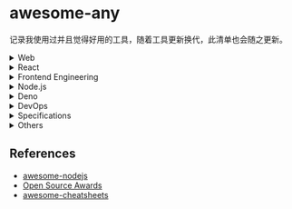 # awesome-any
记录我使用过并且觉得好用的工具，随着工具更新换代，此清单也会随之更新。


<details><summary>Web</summary><p>

## Web
  
**UI 组件库**
- [Bootstrap](https://github.com/twbs/bootstrap) The most popular HTML, CSS, and JavaScript framework for developing responsive, mobile first projects on the web. https://getbootstrap.com
- [Bulma](https://github.com/jgthms/bulma) Modern CSS framework based on Flexbox https://bulma.io
  
**图标**
- [Iconfont](https://www.iconfont.cn/) 阿里矢量图标管理、交流平台。
- [Font Awesome](https://fontawesome.com/)

**字体**
- [Google Fonts](https://fonts.google.com/)
- [typography.js](https://github.com/KyleAMathews/typography.js) A powerful toolkit for building websites with beautiful typography.

**可视化**
- [echarts](https://github.com/apache/incubator-echarts) A powerful, interactive charting and visualization library for browser http://echarts.apache.org/
- [AntV](https://github.com/antvis) 是蚂蚁金服全新一代数据可视化解决方案 https://antv.vision/zh
- [mermaid](https://github.com/knsv/mermaid) Generation of diagram and flowchart from text in a similar manner as markdown - http://knsv.github.io/mermaid/

**编辑器**
- [monaco-editor](https://github.com/microsoft/monaco-editor): A browser based code editor https://microsoft.github.io/monaco-editor/

**代码高亮**
- [prism](https://github.com/PrismJS/prism) Lightweight, robust, elegant syntax highlighting. http://prismjs.com
- [highlight.js](https://github.com/highlightjs/highlight.js) Javascript syntax highlighter https://highlightjs.org/

**其他**
- [axios](https://github.com/axios/axios) Promise based HTTP client for the browser and node.js
- [xterm.js](https://github.com/xtermjs/xterm.js) A terminal for the web https://xtermjs.org/
- [html2canvas](https://github.com/niklasvh/html2canvas) Screenshots with JavaScript https://html2canvas.hertzen.com/
- [stacktrace.js](https://github.com/stacktracejs/stacktrace.js) Generate, parse, and enhance JavaScript stack traces in all web browsers https://www.stacktracejs.com/ 
- [hanzi-writer](https://github.com/chanind/hanzi-writer) Chinese character stroke order animations and practice quizzes https://chanind.github.io/hanzi-writer 

</p></details>

<details><summary>React</summary><p>
  
## [React](https://github.com/facebook/react/)
A declarative, efficient, and flexible JavaScript library for building user interfaces https://zh-hans.reactjs.org

**框架**
- [next.js](https://github.com/zeit/next.js) The React Framework https://nextjs.org
- [gatsby](https://github.com/gatsbyjs/gatsby) Build blazing fast, modern apps and websites with React https://www.gatsbyjs.org

**脚手架**
- [create-react-app](https://github.com/facebook/create-react-app) Set up a modern web app by running one command. https://facebook.github.io/create-react-app/
  - [customize-cra](https://github.com/arackaf/customize-cra) Override webpack configurations for create-react-app 2.0
- [parcel](https://github.com/parcel-bundler/parcel) Blazing fast, zero configuration web application bundler https://parceljs.org
- [tsdx](https://github.com/palmerhq/tsdx) Zero-config CLI for TypeScript package development

**CSS-in-JS**
- [jss](https://github.com/cssinjs/jss) JSS is an authoring tool for CSS which uses JavaScript as a host language. https://cssinjs.org
- [emotion](https://github.com/emotion-js/emotion) CSS-in-JS library designed for high performance style composition https://emotion.sh/
- [styled-components](https://github.com/styled-components/styled-components) Use the best bits of ES6 and CSS to style your apps without stress https://styled-components.com
- [polished](https://github.com/styled-components/polished) A lightweight toolset for writing styles in JavaScript  https://polished.js.org/
- [clsx](https://github.com/lukeed/clsx) A tiny utility for constructing `className` strings conditionally.

**组件库**
- [ant-design](https://github.com/ant-design/ant-design) A UI Design Language and React UI library https://ant.design
  - [ant-design-colors](https://github.com/ant-design/ant-design-colors) Color Palettes Calculator of Ant Design https://ant.design/docs/spec/colors
  - [ant-design-icons](https://github.com/ant-design/ant-design-icons) Ant Design SVG Icons https://ant.design/components/icon/
- [material-ui](https://github.com/mui-org/material-ui) React components that implement [Google's Material Design](https://www.google.com/design/spec/material-design/introduction.html). https://material-ui.com/
  - [@material-ui/system](https://material-ui.com/system/basics/) provides low-level utility functions called "style functions" for building powerful design systems

**路由**
- [react-router](https://github.com/ReactTraining/react-router) Declarative routing for React https://reacttraining.com/react-router/

**状态管理**
- [redux](https://github.com/reduxjs/redux) Predictable state container for JavaScript apps http://redux.js.org
  - [react-redux](https://github.com/reduxjs/react-redux) Official React bindings for Redux https://react-redux.js.org
  - [reselect](https://github.com/reduxjs/reselect) Selector library for Redux
  - [redux-toolkit](https://github.com/reduxjs/redux-toolkit) The official, opinionated, batteries-included toolset for efficient Redux development https://redux-toolkit.js.org
  - [rematch](https://github.com/rematch/rematch) A Redux Framework https://rematch.github.io/rematch/
  - [dva](https://github.com/dvajs/dva) React and redux based, lightweight and elm-style framework. https://dvajs.com/
  - [redux-devtools-extension](https://github.com/zalmoxisus/redux-devtools-extension) Redux DevTools extension. http://extension.remotedev.io
- [mobx](https://github.com/mobxjs/mobx) Simple, scalable state management. http://mobx.js.org
  - [mobx-react](https://github.com/mobxjs/mobx-react) React bindings for MobX
  - [mobx-react-lite](https://github.com/mobxjs/mobx-react-lite)  Lightweight React bindings for MobX based on React 16.8 and Hooks https://mobx-react.js.org
  - [mobx-state-tree](https://github.com/mobxjs/mobx-state-tree) Opinionated, transactional, MobX powered state container combining the best features of the immutable and mutable world for an optimal DX https://mobx-state-tree.js.org/
- [constate](https://github.com/diegohaz/constate) Scalable state using React Hooks & Context

**工具库**
- [prop-types](https://github.com/facebook/prop-types) Runtime type checking for React props and similar objects
- [immer](https://github.com/immerjs/immer) Create the next immutable state by mutating the current one - https://immerjs.github.io/immer/

**Hooks**
- [react-use](https://github.com/streamich/react-use) Collection of essential React Hooks. http://streamich.github.io/react-use
- [use-immer](https://github.com/immerjs/use-immer) Use immer to drive state with a React hooks
- [@umijs/hooks](https://github.com/umijs/hooks) React Hooks Library https://hooks.umijs.org/

**精选组件**

与 [antd-社区精选组件](https://ant.design/docs/react/recommendation-cn) 互补。

|类型| 精选组件 |
|----|---------|
|富文本编辑器|[draft-js](https://github.com/facebook/draft-js) [slate](https://github.com/ianstormtaylor/slate)|
|指引|[reactour](https://github.com/elrumordelaluz/reactour)|


**参考**
- [awesome-react-hooks](https://github.com/rehooks/awesome-react-hooks)
- [awesome-react](https://github.com/enaqx/awesome-react)
- [awesome-react-components](https://github.com/brillout/awesome-react-components)

</p></details>

<details><summary>Frontend Engineering</summary><p>
  
## Frontend Engineering

**打包器**
- [gulp](https://github.com/gulpjs/gulp) The streaming build system https://www.gulpjs.com.cn/
- [webpack](https://github.com/webpack/webpack) A bundler for javascript and friends. https://webpack.js.org
- [rollup](https://github.com/rollup/rollup) Next-generation ES module bundler https://rollupjs.org
- [parcel](https://github.com/parcel-bundler/parcel) Blazing fast, zero configuration web application bundler https://parceljs.org

**预处理器**
- [babel](https://github.com/babel/babel)  Babel is a compiler for writing next generation JavaScript. https://babeljs.io/
  - [babel-plugin-macros](https://github.com/kentcdodds/babel-plugin-macros) Allows you to build simple compile-time libraries 
    - [awesome-babel-macros](https://github.com/jgierer12/awesome-babel-macros)
- [sass](https://github.com/sass/sass) Sass makes CSS fun! https://sass-lang.com
- [pug](https://github.com/pugjs/pug) robust, elegant, feature rich template engine. https://pugjs.org

**代码质量**
- [prettier](https://github.com/prettier/prettier) Prettier is an opinionated code formatter. https://prettier.io
- [eslint](https://github.com/eslint/eslint) A fully pluggable tool for identifying and reporting on patterns in JavaScript https://eslint.org
- [stylelint](https://github.com/stylelint/stylelint) A mighty, modern style linter https://stylelint.io/
 
**测试框架**
- [testing-library](https://github.com/testing-library) Simple and complete testing utilities that encourage good testing practices https://testing-library.com/
- [react-hooks-testing-library](https://github.com/testing-library/react-hooks-testing-library) Simple and complete React hooks testing utilities that encourage good testing practices. https://react-hooks-testing-library.com
- [jest](https://github.com/facebook/jest) Delightful JavaScript Testing. https://jestjs.io
- [storybook](https://github.com/storybookjs/storybook) UI component dev & test: React, Vue, Angular, React Native, Ember, Web Components & more! https://storybook.js.org 

**API文档**
- [tsdoc](https://github.com/microsoft/tsdoc) A doc comment standard for the TypeScript language https://microsoft.github.io/tsdoc/
- [jsdoc](https://github.com/jsdoc/jsdoc) An API documentation generator for JavaScript. https://jsdoc.app/ 
- [typedoc](https://github.com/TypeStrong/TypeDoc) Documentation generator for TypeScript projects. https://typedoc.org 

**文档网站**
- [docusaurus](https://github.com/facebook/docusaurus) Easy to maintain open source documentation websites. https://docusaurus.io 

**发布**
- [standard-version](https://github.com/conventional-changelog/standard-version) Automate versioning and CHANGELOG generation, with semver.org and conventionalcommits.org
- [semantic-release](https://github.com/semantic-release/semantic-release): Fully automated version management and package publishing https://semantic-release.gitbook.io
>参考：[约定式提交规范](https://www.conventionalcommits.org/zh-hans)

**部署**
- [now](https://github.com/zeit/now) The easiest way to deploy websites https://zeit.co

**Git 提交**
- [husky](https://github.com/typicode/husky)  Git hooks made easy
- [lint-staged](https://github.com/okonet/lint-staged) Run linters on git staged files
- [cz-cli](https://github.com/commitizen/cz-cli) The commitizen command line utility

**其他工具**
- [browserslist](https://github.com/browserslist/browserslist) Share target browsers between different front-end tools, like Autoprefixer, Stylelint and babel-preset-env https://twitter.com/browserslist

</p></details>

<details><summary>Node.js</summary><p>
  
## [Node.js](https://github.com/nodejs/node)

Node.js JavaScript runtime. https://nodejs.org/ ([中文](http://nodejs.cn/))

**脚手架**
- [tsdx](https://github.com/palmerhq/tsdx) Zero-config CLI for TypeScript package development
- [oclif](https://github.com/oclif/oclif) Node.js Open CLI Framework. https://oclif.io

**开发工具**
- [nvm](https://github.com/creationix/nvm) Node Version Manager - Simple bash script to manage multiple active node.js versions
- [nodemon](https://github.com/remy/nodemon) Monitor for any changes in your node.js application and automatically restart the server - perfect for development http://nodemon.io/ 
- [ts-node](https://github.com/TypeStrong/ts-node) TypeScript execution and REPL for node.js 

**Web 框架**
- [koa](https://github.com/koajs/koa) Expressive middleware for node.js using ES2017 async functions https://koajs.com
- [express](https://github.com/expressjs/express/) Fast, unopinionated, minimalist web framework for node. https://expressjs.com
- [egg](https://github.com/eggjs/egg) Born to build better enterprise frameworks and apps with Node.js & Koa https://eggjs.org/zh-cn/

**基础库**
- [lodash](https://github.com/lodash/lodash/) A modern JavaScript utility library delivering modularity, performance, & extras. https://lodash.com/
- [dayjs](https://github.com/iamkun/dayjs) Day.js 2KB immutable date library alternative to Moment.js with the same modern API 
- [date-fns](https://github.com/date-fns/date-fns) Modern JavaScript date utility library  https://date-fns.org
- [minimatch](https://github.com/isaacs/minimatch) a glob matcher in javascript
- [node-glob](https://github.com/isaacs/node-glob) Match files using the patterns the shell uses, like stars and stuff.
- [dotenv](https://github.com/motdotla/dotenv) Loads environment variables from .env for nodejs projects. 
- [dotenv-expand](https://github.com/motdotla/dotenv-expand) Variable expansion for dotenv. Expand variables already on your machine for use in your .env file.
- [log4js-node](https://github.com/log4js-node/log4js-node) A port of log4js to node.js

**浏览器**
- [jsdom](https://github.com/jsdom/jsdom) A JavaScript implementation of the WHATWG DOM and HTML standards, for use with node.js
- [puppeteer](https://github.com/GoogleChrome/puppeteer) Headless Chrome Node API https://pptr.dev 

**Git**
- [nodegit](https://github.com/nodegit/nodegit) Native Node bindings to Git. https://www.nodegit.org/
- [isomorphic-git](https://github.com/isomorphic-git/isomorphic-git) A pure JavaScript implementation of git for node and browsers! https://isomorphic-git.org/ (node & browser)

**编译器**
- [antlr4](https://github.com/antlr/antlr4) ANTLR (ANother Tool for Language Recognition) is a powerful parser generator for reading, processing, executing, or translating structured text or binary files. http://antlr.org 
- [antlr4ts](https://github.com/tunnelvisionlabs/antlr4ts) Optimized TypeScript target for ANTLR 4 
- [pegjs](https://github.com/pegjs/pegjs) PEG.js: Parser generator for JavaScript https://pegjs.org/ 


**其他**
- [shelljs](https://github.com/shelljs/shelljs) Portable Unix shell commands for Node.js https://documentup.com/shelljs/shelljs
- [flexsearch](https://github.com/nextapps-de/flexsearch/) Next-Generation full text search library for Browser and Node.js (node & browser)
- [json-server](https://github.com/typicode/json-server) Get a full fake REST API with zero coding in less than 30 seconds

</p></details>

<details><summary>Deno</summary><p>
  
## [Deno](https://github.com/denoland/deno)

A secure JavaScript and TypeScript runtime https://deno.land/

</p></details>

<details><summary>DevOps</summary><p>

## DevOps

- [pm2](https://github.com/Unitech/pm2) Node.js Production Process Manager with a built-in Load Balancer. http://pm2.keymetrics.io 
- [nginx](https://nginx.org/en/docs/) is an HTTP and reverse proxy server, a mail proxy server, and a generic TCP/UDP proxy server.

</p></details>
  
<details><summary>Specifications</summary><p>

  
## Specifications


**标准规范**

- [HTML5](https://html.spec.whatwg.org/multipage/)
- [ecma262](https://github.com/tc39/ecma262) Status, process, and documents for ECMA-262 https://tc39.es/ecma262/
- [estree](https://github.com/estree/estree) The ESTree Spec
- [JSON](http://json.org/json-zh.html) (JavaScript Object Notation) is a lightweight data-interchange format.
- [JSON-RPC 2.0 Specification](https://www.jsonrpc.org/specification) JSON-RPC is a stateless, light-weight remote procedure call (RPC) protocol （[中文版](http://wiki.geekdream.com/Specification/json-rpc_2.0.html)）
- [language-server-protocol](https://github.com/microsoft/language-server-protocol) Defines a common protocol for language servers. https://microsoft.github.io/language-server-protocol/

</p></details>
  
<details><summary>Others</summary><p>
  
## Others

**Linux 命令**
- vim: https://www.vim.org/
- [vimrc](https://github.com/amix/vimrc): The ultimate Vim configuration: vimrc
- zsh: http://zsh.sourceforge.net/
- [ohmyzsh](https://github.com/ohmyzsh/ohmyzsh): A delightful community-driven framework for managing your zsh configuration. https://ohmyz.sh/
- tmux
- git
- tig

**Browser Extensions**

- [HeaderEditor](https://github.com/FirefoxBar/HeaderEditor) Manage browser's requests, include modify the request headers and response headers, redirect requests, cancel requests https://he.firefoxcn.net/


**软件**
- [Visual Studio Code](https://code.visualstudio.com/): https://code.visualstudio.com
- [source-code-pro](https://github.com/adobe-fonts/source-code-pro): Monospaced font family for user interface and coding environments


</p></details>

## References
* [awesome-nodejs](https://github.com/sindresorhus/awesome-nodejs#command-line-utilities)
* [Open Source Awards](https://osawards.com/)
* [awesome-cheatsheets](https://github.com/skywind3000/awesome-cheatsheets)

